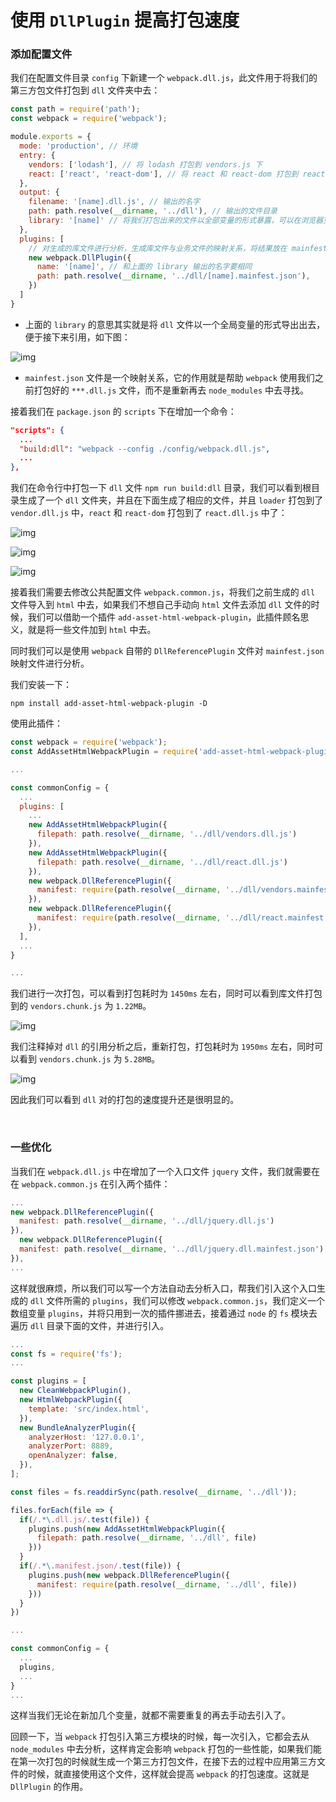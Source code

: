 # 使用 `DllPlugin` 提高打包速度

### 添加配置文件

我们在配置文件目录 `config` 下新建一个 `webpack.dll.js`，此文件用于将我们的第三方包文件打包到 `dll` 文件夹中去：

```javascript
const path = require('path');
const webpack = require('webpack');

module.exports = {
  mode: 'production', // 环境
  entry: {
    vendors: ['lodash'], // 将 lodash 打包到 vendors.js 下
    react: ['react', 'react-dom'], // 将 react 和 react-dom 打包到 react.js 下
  },
  output: {
    filename: '[name].dll.js', // 输出的名字
    path: path.resolve(__dirname, '../dll'), // 输出的文件目录
    library: '[name]' // 将我们打包出来的文件以全部变量的形式暴露，可以在浏览器变量的名字进行访问
  },
  plugins: [
    // 对生成的库文件进行分析，生成库文件与业务文件的映射关系，将结果放在 mainfest.json 文件中
    new webpack.DllPlugin({
      name: '[name]', // 和上面的 library 输出的名字要相同
      path: path.resolve(__dirname, '../dll/[name].mainfest.json'),
    })
  ]
}
```

- 上面的 `library` 的意思其实就是将 `dll` 文件以一个全局变量的形式导出出去，便于接下来引用，如下图：

![img](./img/performance12.png)

- `mainfest.json` 文件是一个映射关系，它的作用就是帮助 `webpack` 使用我们之前打包好的 `***.dll.js` 文件，而不是重新再去 `node_modules` 中去寻找。



接着我们在 `package.json` 的 `scripts` 下在增加一个命令：

```json
"scripts": {
  ...
  "build:dll": "webpack --config ./config/webpack.dll.js",
  ...
},
```

我们在命令行中打包一下 `dll` 文件 `npm run build:dll` 目录，我们可以看到根目录生成了一个 `dll` 文件夹，并且在下面生成了相应的文件，并且 `loader` 打包到了 `vendor.dll.js` 中，`react` 和 `react-dom` 打包到了 `react.dll.js` 中了：

![img](./img/performance9.png)

![img](./img/performance10.png)

![img](./img/performance11.png)



接着我们需要去修改公共配置文件 `webpack.common.js`，将我们之前生成的 `dll` 文件导入到 `html` 中去，如果我们不想自己手动向 `html` 文件去添加 `dll` 文件的时候，我们可以借助一个插件 `add-asset-html-webpack-plugin`，此插件顾名思义，就是将一些文件加到 `html` 中去。

同时我们可以是使用 `webpack` 自带的 `DllReferencePlugin` 文件对 `mainfest.json` 映射文件进行分析。

我们安装一下：

```
npm install add-asset-html-webpack-plugin -D
```

使用此插件：

```javascript
const webpack = require('webpack');
const AddAssetHtmlWebpackPlugin = require('add-asset-html-webpack-plugin');

...

const commonConfig = {
  ...
  plugins: [
    ...
    new AddAssetHtmlWebpackPlugin({
      filepath: path.resolve(__dirname, '../dll/vendors.dll.js')
    }),
    new AddAssetHtmlWebpackPlugin({
      filepath: path.resolve(__dirname, '../dll/react.dll.js')
    }),
    new webpack.DllReferencePlugin({
      manifest: require(path.resolve(__dirname, '../dll/vendors.mainfest.json'))
    }),
    new webpack.DllReferencePlugin({
      manifest: require(path.resolve(__dirname, '../dll/react.mainfest.json'))
    }),
  ],
  ...
}

...
```

我们进行一次打包，可以看到打包耗时为 `1450ms` 左右，同时可以看到库文件打包到的 `vendors.chunk.js` 为 `1.22MB`。

![img](./img/performance13.png)

我们注释掉对 `dll` 的引用分析之后，重新打包，打包耗时为 `1950ms` 左右，同时可以看到 `vendors.chunk.js` 为 `5.28MB`。

![img](./img/performance14.png)

因此我们可以看到 `dll` 对的打包的速度提升还是很明显的。

&nbsp;

### 一些优化

当我们在 `webpack.dll.js` 中在增加了一个入口文件 `jquery` 文件，我们就需要在在 `webpack.common.js` 在引入两个插件：

```javascript
...
new webpack.DllReferencePlugin({
  manifest: path.resolve(__dirname, '../dll/jquery.dll.js')
}),
  new webpack.DllReferencePlugin({
  manifest: path.resolve(__dirname, '../dll/jquery.dll.mainfest.json')
}),
...
```

这样就很麻烦，所以我们可以写一个方法自动去分析入口，帮我们引入这个入口生成的 `dll` 文件所需的 `plugins`，我们可以修改 `webpack.common.js`，我们定义一个数组变量 `plugins`，并将只用到一次的插件挪进去，接着通过 `node` 的 `fs` 模块去遍历 `dll` 目录下面的文件，并进行引入。

```javascript
...
const fs = require('fs');
...

const plugins = [
  new CleanWebpackPlugin(),
  new HtmlWebpackPlugin({
    template: 'src/index.html',
  }),
  new BundleAnalyzerPlugin({
    analyzerHost: '127.0.0.1',
    analyzerPort: 8889,
    openAnalyzer: false,
  }),
];

const files = fs.readdirSync(path.resolve(__dirname, '../dll'));

files.forEach(file => {
  if(/.*\.dll.js/.test(file)) {
    plugins.push(new AddAssetHtmlWebpackPlugin({
      filepath: path.resolve(__dirname, '../dll', file)
    }))
  }
  if(/.*\.manifest.json/.test(file)) {
    plugins.push(new webpack.DllReferencePlugin({
      manifest: require(path.resolve(__dirname, '../dll', file))
    }))
  }
})

...

const commonConfig = {
  ...
  plugins,
  ...
}
...
```

这样当我们无论在新加几个变量，就都不需要重复的再去手动去引入了。

回顾一下，当 `webpack` 打包引入第三方模块的时候，每一次引入，它都会去从 `node_modules` 中去分析，这样肯定会影响 `webpack` 打包的一些性能，如果我们能在第一次打包的时候就生成一个第三方打包文件，在接下去的过程中应用第三方文件的时候，就直接使用这个文件，这样就会提高 `webpack` 的打包速度。这就是 `DllPlugin` 的作用。